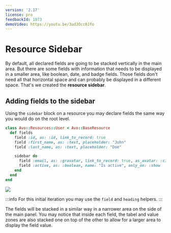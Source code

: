 ```yaml
---
version: '2.17'
license: pro
feedbackId: 1073
demoVideo: https://youtu.be/3udJOcc0Jfo
---
```


# Resource Sidebar

By default, all declared fields are going to be stacked vertically in the main area. But there are some fields with information that needs to be displayed in a smaller area, like boolean, date, and badge fields.
Those fields don't need all that horizontal space and can probably be displayed in a different space.
That's we created the **resource sidebar**.

## Adding fields to the sidebar

Using the `sidebar` block on a resource you may declare fields the same way you would do on the root level.

```ruby
class Avo::Resources::User < Avo::BaseResource
  def fields
    field :id, as: :id, link_to_record: true
    field :first_name, as: :text, placeholder: "John"
    field :last_name, as: :text, placeholder: "Doe"

    sidebar do
      field :email, as: :gravatar, link_to_record: true, as_avatar: :circle, only_on: :show
      field :active, as: :boolean, name: "Is active", only_on: :show
    end
  end
end
```

![](/assets/img/resource-sidebar/sidebar.jpg)

:::info
For this initial iteration you may use the `field` and `heading` helpers.
:::

The fields will be stacked in a similar way in a narrower area on the side of the main panel. You may notice that inside each field, the tabel and value zones are also stacked one on top of the other to allow for a larger area to display the field value.
